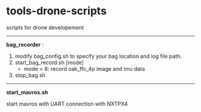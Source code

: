 # tools-drone-scripts
scripts for drone developement

-------------

**bag_recorder** :  

1. modify bag_config.sh to specify your bag location and log file path.  
2. start_bag_record.sh [mode]
   * mode = 8: record oak_ffc_4p image and imu data
3. stop_bag.sh

-----------
**start_mavros.sh**

start mavros with UART connection with NXTPX4